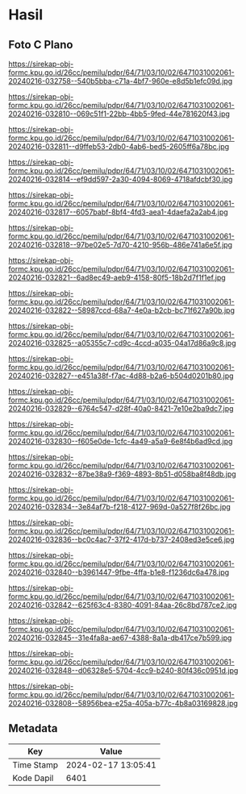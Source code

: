 # Hasil

## Foto C Plano

https://sirekap-obj-formc.kpu.go.id/26cc/pemilu/pdpr/64/71/03/10/02/6471031002061-20240216-032758--540b5bba-c71a-4bf7-960e-e8d5b1efc09d.jpg

https://sirekap-obj-formc.kpu.go.id/26cc/pemilu/pdpr/64/71/03/10/02/6471031002061-20240216-032810--069c51f1-22bb-4bb5-9fed-44e781620f43.jpg

https://sirekap-obj-formc.kpu.go.id/26cc/pemilu/pdpr/64/71/03/10/02/6471031002061-20240216-032811--d9ffeb53-2db0-4ab6-bed5-2605ff6a78bc.jpg

https://sirekap-obj-formc.kpu.go.id/26cc/pemilu/pdpr/64/71/03/10/02/6471031002061-20240216-032814--ef9dd597-2a30-4094-8069-4718afdcbf30.jpg

https://sirekap-obj-formc.kpu.go.id/26cc/pemilu/pdpr/64/71/03/10/02/6471031002061-20240216-032817--6057babf-8bf4-4fd3-aea1-4daefa2a2ab4.jpg

https://sirekap-obj-formc.kpu.go.id/26cc/pemilu/pdpr/64/71/03/10/02/6471031002061-20240216-032818--97be02e5-7d70-4210-956b-486e741a6e5f.jpg

https://sirekap-obj-formc.kpu.go.id/26cc/pemilu/pdpr/64/71/03/10/02/6471031002061-20240216-032821--6ad8ec49-aeb9-4158-80f5-18b2d7f1f1ef.jpg

https://sirekap-obj-formc.kpu.go.id/26cc/pemilu/pdpr/64/71/03/10/02/6471031002061-20240216-032822--58987ccd-68a7-4e0a-b2cb-bc71f627a90b.jpg

https://sirekap-obj-formc.kpu.go.id/26cc/pemilu/pdpr/64/71/03/10/02/6471031002061-20240216-032825--a05355c7-cd9c-4ccd-a035-04a17d86a9c8.jpg

https://sirekap-obj-formc.kpu.go.id/26cc/pemilu/pdpr/64/71/03/10/02/6471031002061-20240216-032827--e451a38f-f7ac-4d88-b2a6-b504d0201b80.jpg

https://sirekap-obj-formc.kpu.go.id/26cc/pemilu/pdpr/64/71/03/10/02/6471031002061-20240216-032829--6764c547-d28f-40a0-8421-7e10e2ba9dc7.jpg

https://sirekap-obj-formc.kpu.go.id/26cc/pemilu/pdpr/64/71/03/10/02/6471031002061-20240216-032830--f605e0de-1cfc-4a49-a5a9-6e8f4b6ad9cd.jpg

https://sirekap-obj-formc.kpu.go.id/26cc/pemilu/pdpr/64/71/03/10/02/6471031002061-20240216-032832--87be38a9-f369-4893-8b51-d058ba8f48db.jpg

https://sirekap-obj-formc.kpu.go.id/26cc/pemilu/pdpr/64/71/03/10/02/6471031002061-20240216-032834--3e84af7b-f218-4127-969d-0a527f8f26bc.jpg

https://sirekap-obj-formc.kpu.go.id/26cc/pemilu/pdpr/64/71/03/10/02/6471031002061-20240216-032836--bc0c4ac7-37f2-417d-b737-2408ed3e5ce6.jpg

https://sirekap-obj-formc.kpu.go.id/26cc/pemilu/pdpr/64/71/03/10/02/6471031002061-20240216-032840--b3961447-9fbe-4ffa-b1e8-f1236dc6a478.jpg

https://sirekap-obj-formc.kpu.go.id/26cc/pemilu/pdpr/64/71/03/10/02/6471031002061-20240216-032842--625f63c4-8380-4091-84aa-26c8bd787ce2.jpg

https://sirekap-obj-formc.kpu.go.id/26cc/pemilu/pdpr/64/71/03/10/02/6471031002061-20240216-032845--31e4fa8a-ae67-4388-8a1a-db417ce7b599.jpg

https://sirekap-obj-formc.kpu.go.id/26cc/pemilu/pdpr/64/71/03/10/02/6471031002061-20240216-032848--d06328e5-5704-4cc9-b240-80f436c0951d.jpg

https://sirekap-obj-formc.kpu.go.id/26cc/pemilu/pdpr/64/71/03/10/02/6471031002061-20240216-032808--58956bea-e25a-405a-b77c-4b8a03169828.jpg


## Metadata

| Key        | Value               |
| ---------- | ------------------- |
| Time Stamp | 2024-02-17 13:05:41 |
| Kode Dapil | 6401                |



